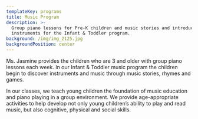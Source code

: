 ```yaml
---
templateKey: programs
title: Music Program
description: >-
  Group piano lessons for Pre-K children and music stories and introductions to
  instruments for the Infant & Toddler program.
background: /img/img_2125.jpg
backgroundPosition: center
---
```

Ms. Jasmine provides the children who are 3 and older with group piano lessons each week. In our Infant & Toddler music program the children begin to discover instruments and music through music stories, rhymes and games.

In our classes, we teach young children the foundation of music education and piano playing in a group environment. We provide age-appropriate activities to help develop not only young children’s ability to play and read music, but also cognitive, physical and social skills.

![]()
